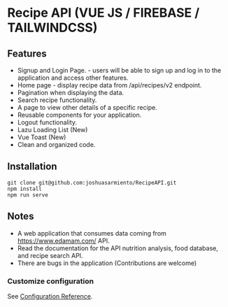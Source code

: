 # Recipe API (VUE JS / FIREBASE / TAILWINDCSS)

## Features

- Signup and Login Page. - users will be able to sign up and log in to the application and access other features.
- Home page - display recipe data from /api/recipes/v2 endpoint.
- Pagination when displaying the data.
- Search recipe functionality.
- A page to view other details of a specific recipe.
- Reusable components for your application.
- Logout functionality.
- Lazu Loading List (New)
- Vue Toast (New)
- Clean and organized code. 

## Installation
```
git clone git@github.com:joshuasarmiento/RecipeAPI.git
npm install
npm run serve
```

## Notes

- A web application that consumes data coming from https://www.edamam.com/  API.
- Read the documentation for the API nutrition analysis, food database, and recipe search API.
- There are bugs in the application (Contributions are welcome)


### Customize configuration
See [Configuration Reference](https://cli.vuejs.org/config/).
